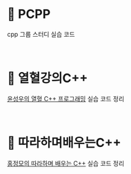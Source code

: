 # 📂 PCPP
cpp 그룹 스터디 실습 코드

</br>

# 📂 열혈강의C++
[윤성우의 열혈 C++ 프로그래밍](https://www.yes24.com/Product/Goods/3816661) 실습 코드 정리

</br>

# 📂 따라하며배우는C++
[홍정모의 따라하며 배우는 C++](https://www.inflearn.com/course/following-c-plus) 실습 코드 정리
